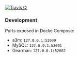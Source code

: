 [![Travis CI](https://travis-ci.org/sevein/a3m.svg?branch=main)](https://travis-ci.org/sevein/a3m)

### Development

Ports exposed in Docke Compose:

- a3m: `127.0.0.1:52000`
- MySQL: `127.0.0.1:52001`
- Gearman: `127.0.0.1:52002`
